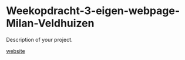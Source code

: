 # Weekopdracht-3-eigen-webpage-Milan-Veldhuizen

Description of your project.

[website](https://u240579.gluwebsite.nl/)